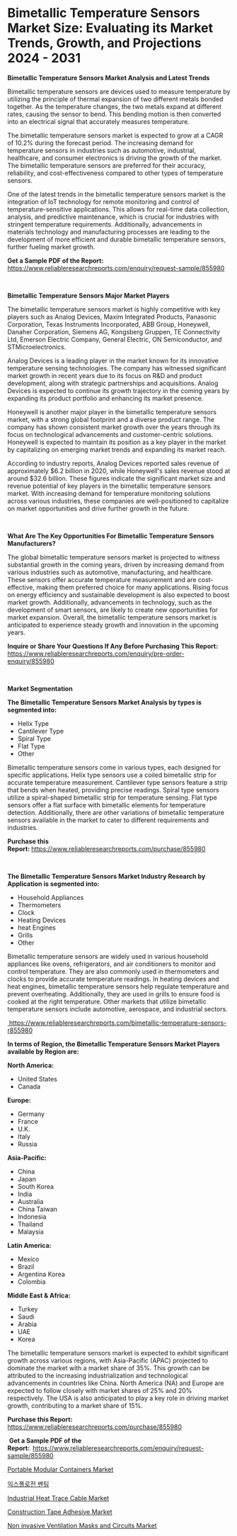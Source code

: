 <p><h1>Bimetallic Temperature Sensors Market Size: Evaluating its Market Trends, Growth, and Projections 2024 - 2031</h1></p><p><strong>Bimetallic Temperature Sensors Market Analysis and Latest Trends</strong></p>
<p><p>Bimetallic temperature sensors are devices used to measure temperature by utilizing the principle of thermal expansion of two different metals bonded together. As the temperature changes, the two metals expand at different rates, causing the sensor to bend. This bending motion is then converted into an electrical signal that accurately measures temperature.</p><p>The bimetallic temperature sensors market is expected to grow at a CAGR of 10.2% during the forecast period. The increasing demand for temperature sensors in industries such as automotive, industrial, healthcare, and consumer electronics is driving the growth of the market. The bimetallic temperature sensors are preferred for their accuracy, reliability, and cost-effectiveness compared to other types of temperature sensors.</p><p>One of the latest trends in the bimetallic temperature sensors market is the integration of IoT technology for remote monitoring and control of temperature-sensitive applications. This allows for real-time data collection, analysis, and predictive maintenance, which is crucial for industries with stringent temperature requirements. Additionally, advancements in materials technology and manufacturing processes are leading to the development of more efficient and durable bimetallic temperature sensors, further fueling market growth.</p></p>
<p><strong>Get a Sample PDF of the Report:&nbsp;</strong> <a href="https://www.reliableresearchreports.com/enquiry/request-sample/855980">https://www.reliableresearchreports.com/enquiry/request-sample/855980</a></p>
<p>&nbsp;</p>
<p><strong>Bimetallic Temperature Sensors Major Market Players</strong></p>
<p><p>The bimetallic temperature sensors market is highly competitive with key players such as Analog Devices, Maxim Integrated Products, Panasonic Corporation, Texas Instruments Incorporated, ABB Group, Honeywell, Danaher Corporation, Siemens AG, Kongsberg Gruppen, TE Connectivity Ltd, Emerson Electric Company, General Electric, ON Semiconductor, and STMicroelectronics.</p><p>Analog Devices is a leading player in the market known for its innovative temperature sensing technologies. The company has witnessed significant market growth in recent years due to its focus on R&D and product development, along with strategic partnerships and acquisitions. Analog Devices is expected to continue its growth trajectory in the coming years by expanding its product portfolio and enhancing its market presence.</p><p>Honeywell is another major player in the bimetallic temperature sensors market, with a strong global footprint and a diverse product range. The company has shown consistent market growth over the years through its focus on technological advancements and customer-centric solutions. Honeywell is expected to maintain its position as a key player in the market by capitalizing on emerging market trends and expanding its market reach.</p><p>According to industry reports, Analog Devices reported sales revenue of approximately $6.2 billion in 2020, while Honeywell's sales revenue stood at around $32.6 billion. These figures indicate the significant market size and revenue potential of key players in the bimetallic temperature sensors market. With increasing demand for temperature monitoring solutions across various industries, these companies are well-positioned to capitalize on market opportunities and drive further growth in the future.</p></p>
<p>&nbsp;</p>
<p><strong>What Are The Key Opportunities For Bimetallic Temperature Sensors Manufacturers?</strong></p>
<p><p>The global bimetallic temperature sensors market is projected to witness substantial growth in the coming years, driven by increasing demand from various industries such as automotive, manufacturing, and healthcare. These sensors offer accurate temperature measurement and are cost-effective, making them preferred choice for many applications. Rising focus on energy efficiency and sustainable development is also expected to boost market growth. Additionally, advancements in technology, such as the development of smart sensors, are likely to create new opportunities for market expansion. Overall, the bimetallic temperature sensors market is anticipated to experience steady growth and innovation in the upcoming years.</p></p>
<p><strong>Inquire or Share Your Questions If Any Before Purchasing This Report:</strong> <a href="https://www.reliableresearchreports.com/enquiry/pre-order-enquiry/855980">https://www.reliableresearchreports.com/enquiry/pre-order-enquiry/855980</a></p>
<p>&nbsp;</p>
<p><strong>Market Segmentation</strong></p>
<p><strong>The Bimetallic Temperature Sensors Market Analysis by types is segmented into:</strong></p>
<p><ul><li>Helix Type</li><li>Cantilever Type</li><li>Spiral Type</li><li>Flat Type</li><li>Other</li></ul></p>
<p><p>Bimetallic temperature sensors come in various types, each designed for specific applications. Helix type sensors use a coiled bimetallic strip for accurate temperature measurement. Cantilever type sensors feature a strip that bends when heated, providing precise readings. Spiral type sensors utilize a spiral-shaped bimetallic strip for temperature sensing. Flat type sensors offer a flat surface with bimetallic elements for temperature detection. Additionally, there are other variations of bimetallic temperature sensors available in the market to cater to different requirements and industries.</p></p>
<p><strong>Purchase this Report:&nbsp;</strong><a href="https://www.reliableresearchreports.com/purchase/855980">https://www.reliableresearchreports.com/purchase/855980</a></p>
<p>&nbsp;</p>
<p><strong>The Bimetallic Temperature Sensors Market Industry Research by Application is segmented into:</strong></p>
<p><ul><li>Household Appliances</li><li>Thermometers</li><li>Clock</li><li>Heating Devices</li><li>heat Engines</li><li>Grills</li><li>Other</li></ul></p>
<p><p>Bimetallic temperature sensors are widely used in various household appliances like ovens, refrigerators, and air conditioners to monitor and control temperature. They are also commonly used in thermometers and clocks to provide accurate temperature readings. In heating devices and heat engines, bimetallic temperature sensors help regulate temperature and prevent overheating. Additionally, they are used in grills to ensure food is cooked at the right temperature. Other markets that utilize bimetallic temperature sensors include automotive, aerospace, and industrial sectors.</p></p>
<p><a href="https://www.reliableresearchreports.com/bimetallic-temperature-sensors-r855980">&nbsp;https://www.reliableresearchreports.com/bimetallic-temperature-sensors-r855980</a></p>
<p><strong>In terms of Region, the Bimetallic Temperature Sensors Market Players available by Region are:</strong></p>
<p>
    <p> <strong> North America: </strong>
        <ul>
            <li>United States</li>
            <li>Canada</li>
        </ul>
        </p> 
    <p> <strong> Europe: </strong>
        <ul>
            <li>Germany</li>
            <li>France</li>
            <li>U.K.</li>
            <li>Italy</li>
            <li>Russia</li>
        </ul>
        </p> 
    <p> <strong> Asia-Pacific: </strong>
        <ul>
            <li>China</li>
            <li>Japan</li>
            <li>South Korea</li>
            <li>India</li>
            <li>Australia</li>
            <li>China Taiwan</li>
            <li>Indonesia</li>
            <li>Thailand</li>
            <li>Malaysia</li>
        </ul>
        </p> 
    <p> <strong> Latin America: </strong>
        <ul>
            <li>Mexico</li>
            <li>Brazil</li>
            <li>Argentina Korea</li>
            <li>Colombia</li>
        </ul>
        </p> 
    <p> <strong> Middle East & Africa: </strong>
        <ul>
            <li>Turkey</li>
            <li>Saudi</li>
            <li>Arabia</li>
            <li>UAE</li>
            <li>Korea</li>
        </ul>
    </p>
    </p>
<p><p>The bimetallic temperature sensors market is expected to exhibit significant growth across various regions, with Asia-Pacific (APAC) projected to dominate the market with a market share of 35%. This growth can be attributed to the increasing industrialization and technological advancements in countries like China. North America (NA) and Europe are expected to follow closely with market shares of 25% and 20% respectively. The USA is also anticipated to play a key role in driving market growth, contributing to a market share of 15%.</p></p>
<p><strong>Purchase this Report: </strong><a href="https://www.reliableresearchreports.com/purchase/855980">https://www.reliableresearchreports.com/purchase/855980</a></p>
<p>&nbsp;<strong>Get a Sample PDF of the Report:&nbsp;&nbsp;</strong><a href="https://www.reliableresearchreports.com/enquiry/request-sample/855980">https://www.reliableresearchreports.com/enquiry/request-sample/855980</a></p>
<p><strong></strong></p>
<p><p><a href="https://view.publitas.com/reportprime-1/portable-modular-containers-market-furnishes-information-on-market-share-market-trends-and-market-growth/">Portable Modular Containers Market</a></p><p><a href="https://github.com/iansanftyord09878/Market-Research-Report-List-1/blob/main/408782430241.md">익스플로전 벤팅</a></p><p><a href="https://issuu.com/reportprime-2/docs/industrial-heat-trace-cable-market-size-2030.pptx">Industrial Heat Trace Cable Market</a></p><p><a href="https://issuu.com/reportprime-2/docs/construction-tape-adhesive-market-size-2030.pptx">Construction Tape Adhesive Market</a></p><p><a href="https://gamy-alyssum-396.notion.site/Non-invasive-Ventilation-Masks-and-Circuits-Market-Insights-into-Market-CAGR-Market-Trends-and-Gr-391495d34f8341b39884ed0f89e5156d">Non invasive Ventilation Masks and Circuits Market</a></p></p>